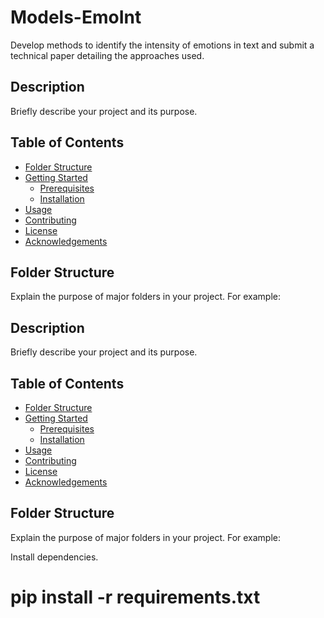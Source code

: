 # Models-EmoInt
Develop methods to identify the intensity of emotions in text and submit a technical paper detailing the approaches used.

## Description
Briefly describe your project and its purpose.

## Table of Contents
- [Folder Structure](#folder-structure)
- [Getting Started](#getting-started)
  - [Prerequisites](#prerequisites)
  - [Installation](#installation)
- [Usage](#usage)
- [Contributing](#contributing)
- [License](#license)
- [Acknowledgements](#acknowledgements)

## Folder Structure
Explain the purpose of major folders in your project. For example:

## Description
Briefly describe your project and its purpose.

## Table of Contents
- [Folder Structure](#folder-structure)
- [Getting Started](#getting-started)
  - [Prerequisites](#prerequisites)
  - [Installation](#installation)
- [Usage](#usage)
- [Contributing](#contributing)
- [License](#license)
- [Acknowledgements](#acknowledgements)

## Folder Structure
Explain the purpose of major folders in your project. For example:



Install dependencies.

# pip install -r requirements.txt
